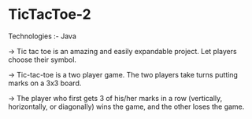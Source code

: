 # TicTacToe-2

Technologies :- Java

-> Tic tac toe is an amazing and easily expandable project. Let players choose their symbol.

-> Tic-tac-toe is a two player game. The two players take turns putting marks on a 3x3 board.

-> The player who first gets 3 of his/her marks in a row (vertically, horizontally, or diagonally) wins the game, and the other loses the game.
